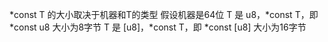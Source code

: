 *const T 的大小取决于机器和T的类型
假设机器是64位
T 是 u8，*const T，即 *const u8 大小为8字节
T 是 [u8]，*const T，即 *const [u8] 大小为16字节
